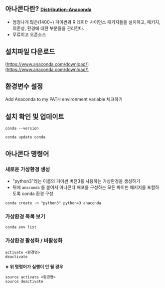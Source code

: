 ## 아나콘다란? <span style="font-size:11pt">[Distribution-Anaconda](https://www.anaconda.com/distribution/)</span>

- 엄청나게 많은(1400+) 파이썬과 R 데이터 사이언스 패키지들을 설치하고, 패키지, 의존성, 환경에 대한 부분들을 관리한다.
- 무료이고 오픈소스

## 설치파일 다운로드
[https://www.anaconda.com/download/](https://www.anaconda.com/download/)

## 환경변수 설정

Add Anaconda to my PATH environment variable 체크하기
 

## 설치 확인 및 업데이트

```
conda --version

conda update conda
```

## 아나콘다 명령어

### 새로운 가상환경 생성

- "python3"라는 이름의 파이썬 버전3를 사용하는 가상환경을 생성하기
- 뒤에 `anaconda` 를 붙여서 아나콘다 배포를 구성하는 모든 파이썬 패키지를 포함하도록 conda 환경 구성

```
conda create -n "python3" python=3 anaconda
```

### 가상환경 목록 보기

```
conda env list
```

### 가상환경 활성화 / 비활성화

```
activate <환경명>
deactivate
```

**※ 위 명령어가 실행이 안 될 경우**

```
source activate <환경명>
source deactivate
```